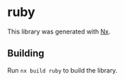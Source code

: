 # ruby

This library was generated with [Nx](https://nx.dev).

## Building

Run `nx build ruby` to build the library.

